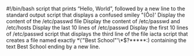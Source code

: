 #!/bin/bash
 script that prints “Hello, World”, followed by a new line to the standard output
 script that displays a confused smiley "(Ôo)'
 Display the content of the /etc/passwd file
 Display the content of /etc/passwd and /etc/hosts
 Display the last 10 lines of /etc/passwd
 Display the first 10 lines of /etc/passwd
 script that displays the third line of the file iacta
 script that creates a file named exactly \*\\'"Best School"\'\\*$\?\*\*\*\*\*:) containing the text Best School ending by a new line.
